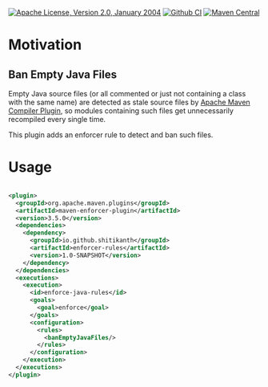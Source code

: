 [![Apache License, Version 2.0, January 2004](https://img.shields.io/github/license/shitikanth/enforcer-rules.svg?label=License)](http://www.apache.org/licenses/) [![Github CI](https://github.com/shitikanth/enforcer-rules/actions/workflows/ci.yml/badge.svg)](https://github.com/mojohaus/extra-enforcer-rules/actions/workflows/ci.yml)
[![Maven Central](https://img.shields.io/maven-central/v/io.github.shitikanth/enforcer-rules.svg?label=Maven%20Central)](https://search.maven.org/artifact/io.github.shitikanth/enforcer-rules)
# Motivation

## Ban Empty Java Files

Empty Java source files (or all commented or just not containing a class with the same name) are
detected as stale source files
by [Apache Maven Compiler Plugin](https://maven.apache.org/plugins/maven-compiler-plugin/), so modules containing such
files get unnecessarily recompiled every single time.

This plugin adds an enforcer rule to detect and ban such files.

# Usage

```xml

<plugin>
  <groupId>org.apache.maven.plugins</groupId>
  <artifactId>maven-enforcer-plugin</artifactId>
  <version>3.5.0</version>
  <dependencies>
    <dependency>
      <groupId>io.github.shitikanth</groupId>
      <artifactId>enforcer-rules</artifactId>
      <version>1.0-SNAPSHOT</version>
    </dependency>
  </dependencies>
  <executions>
    <execution>
      <id>enforce-java-rules</id>
      <goals>
        <goal>enforce</goal>
      </goals>
      <configuration>
        <rules>
          <banEmptyJavaFiles/>
        </rules>
      </configuration>
    </execution>
  </executions>
</plugin>
```